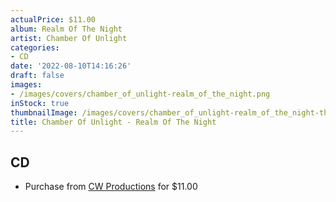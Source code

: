 ```yaml
---
actualPrice: $11.00
album: Realm Of The Night
artist: Chamber Of Unlight
categories:
- CD
date: '2022-08-10T14:16:26'
draft: false
images:
- /images/covers/chamber_of_unlight-realm_of_the_night.png
inStock: true
thumbnailImage: /images/covers/chamber_of_unlight-realm_of_the_night-thumb.png
title: Chamber Of Unlight - Realm Of The Night
---
```


## CD
* Purchase from [CW Productions](https://shop.cwproductions.net/products/chamber-of-unlight-realm-of-the-night-cd) for $11.00
